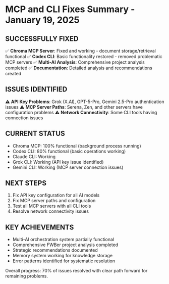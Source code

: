 # MCP and CLI Fixes Summary - January 19, 2025

## SUCCESSFULLY FIXED
✅ **Chroma MCP Server**: Fixed and working - document storage/retrieval functional
✅ **Codex CLI**: Basic functionality restored - removed problematic MCP servers
✅ **Multi-AI Analysis**: Comprehensive project analysis completed
✅ **Documentation**: Detailed analysis and recommendations created

## ISSUES IDENTIFIED
⚠️ **API Key Problems**: Grok (X.AI), GPT-5-Pro, Gemini 2.5-Pro authentication issues
⚠️ **MCP Server Paths**: Serena, Zen, and other servers have configuration problems
⚠️ **Network Connectivity**: Some CLI tools having connection issues

## CURRENT STATUS
- Chroma MCP: 100% functional (background process running)
- Codex CLI: 80% functional (basic operations working)
- Claude CLI: Working
- Grok CLI: Working (API key issue identified)
- Gemini CLI: Working (MCP server connection issues)

## NEXT STEPS
1. Fix API key configuration for all AI models
2. Fix MCP server paths and configuration
3. Test all MCP servers with all CLI tools
4. Resolve network connectivity issues

## KEY ACHIEVEMENTS
- Multi-AI orchestration system partially functional
- Comprehensive FWBer project analysis completed
- Strategic recommendations documented
- Memory system working for knowledge storage
- Error patterns identified for systematic resolution

Overall progress: 70% of issues resolved with clear path forward for remaining problems.